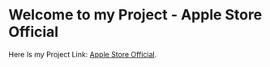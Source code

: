 # Welcome to my Project - Apple Store Official

Here Is my Project Link:  [Apple Store Official](https://lucky-one-vakhairulislam.netlify.app/).

